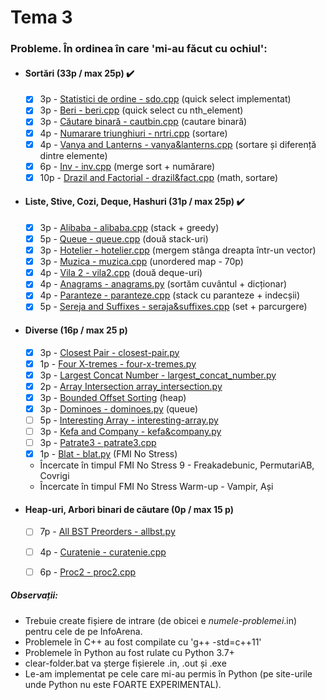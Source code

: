 # Tema 3

### Probleme. În ordinea în care 'mi-au făcut cu ochiul':

* #### Sortări (33p / max 25p) ✔️
	* [x] 3p - [Statistici de ordine - sdo.cpp](https://www.infoarena.ro/problema/sdo) (quick select implementat)
	* [x] 3p - [Beri - beri.cpp](https://www.infoarena.ro/problema/beri) (quick select cu nth_element)
	* [x] 3p - [Căutare binară - cautbin.cpp](https://www.infoarena.ro/problema/cautbin) (cautare binară)
	* [x] 4p - [Numarare triunghiuri - nrtri.cpp](https://www.infoarena.ro/problema/nrtri) (sortare)
	* [x] 4p - [Vanya and Lanterns - vanya&lanterns.cpp](https://codeforces.com/problemset/problem/492/B) (sortare și diferență dintre elemente)
	* [x] 6p - [Inv - inv.cpp](https://www.infoarena.ro/problema/inv) (merge sort + numărare)
	* [x] 10p - [Drazil and Factorial - drazil&fact.cpp](https://codeforces.com/problemset/problem/515/C) (math, sortare)

* #### Liste, Stive, Cozi, Deque, Hashuri (31p / max 25p) ✔️
	* [x] 3p - [Alibaba - alibaba.cpp](https://www.infoarena.ro/problema/alibaba) (stack + greedy)
	* [x] 5p - [Queue - queue.cpp](https://www.infoarena.ro/problema/queue) (două stack-uri)
	* [x] 3p - [Hotelier - hotelier.cpp](https://codeforces.com/problemset/problem/1200/A) (mergem stânga dreapta într-un vector)
	* [x] 3p - [Muzica - muzica.cpp](https://www.infoarena.ro/problema/muzica) (unordered map - 70p)
	* [x] 4p - [Vila 2 - vila2.cpp](https://www.infoarena.ro/problema/vila2) (două deque-uri)
	* [x] 4p - [Anagrams - anagrams.py](https://csacademy.com/contest/archive/task/anagrams/statement/) (sortăm cuvântul + dicționar)
	* [x] 4p - [Paranteze - paranteze.cpp](https://www.infoarena.ro/problema/paranteze) (stack cu paranteze + indecșii)
	* [x] 5p - [Sereja and Suffixes - seraja&suffixes.cpp](https://codeforces.com/problemset/problem/368/B) (set + parcurgere)
	
* #### Diverse (16p / max 25 p)
	* [x] 3p - [Closest Pair - closest-pair.py](https://csacademy.com/contest/interview-archive/task/closest-pair/)
	* [x] 1p - [Four X-tremes - four-x-tremes.py](https://csacademy.com/contest/interview-archive/task/four-x-tremes/)
	* [x] 3p - [Largest Concat Number - largest_concat_number.py](https://csacademy.com/contest/interview-archive/task/largest-concat-number/)
	* [x] 2p - [Array Intersection array_intersection.py](https://www.csacademy.com/contest/interview-archive/task/array-intersection/)
	* [x] 3p - [Bounded Offset Sorting](https://csacademy.com/contest/interview-archive/task/Bounded-offset-sorting/) (heap)
	* [x] 3p - [Dominoes - dominoes.py](https://csacademy.com/contest/archive/task/dominoes/statement/) (queue)
	* [ ] 5p - [Interesting Array - interesting-array.py](https://codeforces.com/problemset/problem/482/B)
	* [ ] 3p - [Kefa and Company - kefa&company.py](https://codeforces.com/problemset/problem/580/B)
	* [ ] 3p - [Patrate3 - patrate3.cpp](https://www.infoarena.ro/problema/patrate3)
	* [x] 1p - [Blat - blat.py](https://infoarena.ro/problema/blat) (FMI No Stress)
	* Încercate în timpul FMI No Stress 9 - Freakadebunic, PermutariAB, Covrigi
	* Încercate în timpul FMI No Stress Warm-up - Vampir, Ași

* #### Heap-uri, Arbori binari de căutare (0p / max 15 p)
	* [ ] 7p - [All BST Preorders - allbst.py](https://csacademy.com/contest/interview-archive/task/all-bst-preorders/)
	* [ ] 4p - [Curatenie - curatenie.cpp](https://www.infoarena.ro/problema/curatenie)
	* [ ] 6p - [Proc2 - proc2.cpp](https://www.infoarena.ro/problema/proc2)



##### Observații:
* Trebuie create fișiere de intrare (de obicei e <i>numele-problemei</i>.in) pentru cele de pe InfoArena.
* Problemele în C++ au fost compilate cu 'g++ -std=c++11'
* Problemele în Python au fost rulate cu Python 3.7+
* clear-folder.bat va șterge fișierele .in, .out și .exe
* Le-am implementat pe cele care mi-au permis în Python (pe site-urile unde Python nu este FOARTE EXPERIMENTAL).
